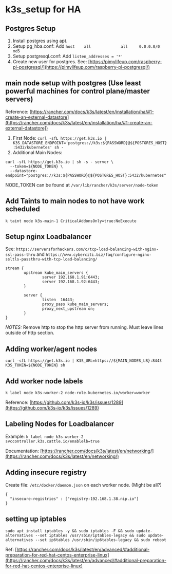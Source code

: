 # k3s_setup for HA

## Postgres Setup

1. Install postgres using apt.
1. Setup pg_hba.conf: Add `host    all             all     0.0.0.0/0       md5`
1. Setup postgresql.conf: Add `listen_addresses = '*'`
1. Create new user for postgres. See: [https://pimylifeup.com/raspberry-pi-postgresql/](https://pimylifeup.com/raspberry-pi-postgresql/)

## main node setup with postgres (Use least powerful machines for control plane/master servers)

Reference: [https://rancher.com/docs/k3s/latest/en/installation/ha/#1-create-an-external-datastore](https://rancher.com/docs/k3s/latest/en/installation/ha/#1-create-an-external-datastore])

1. First Node: `curl -sfL https://get.k3s.io | K3S_DATASTORE_ENDPOINT='postgres://k3s:${PASSWORD}@${POSTGRES_HOST}:5432/kubernetes' sh -`
1. Additional Main Nodes: 

```
curl -sfL https://get.k3s.io | sh -s - server \
  --token=${NODE_TOKEN} \
  --datastore-endpoint="postgres://k3s:${PASSWORD}@${POSTGRES_HOST}:5432/kubernetes"
```

NODE_TOKEN can be found at `/var/lib/rancher/k3s/server/node-token`

## Add Taints to main nodes to not have work scheduled

`k taint node k3s-main-1 CriticalAddonsOnly=true:NoExecute`

## Setup nginx Loadbalancer

See: `https://serversforhackers.com/c/tcp-load-balancing-with-nginx-ssl-pass-thru` and `https://www.cyberciti.biz/faq/configure-nginx-ssltls-passthru-with-tcp-load-balancing/`

```
stream {
        upstream kube_main_servers {
                server 192.168.1.91:6443;
                server 192.168.1.92:6443;
        }

        server {
                listen  16443;
                proxy_pass kube_main_servers;
                proxy_next_upstream on;
        }
}
```

*NOTES:* Remove http to stop the http server from running. Must leave lines outside of http section. 

## Adding worker/agent nodes

`curl -sfL https://get.k3s.io | K3S_URL=https://${MAIN_NODES_LB}:8443 K3S_TOKEN=${NODE_TOKEN} sh`

## Add worker node labels

`k label node k3s-worker-2 node-role.kubernetes.io/worker=worker`

Reference: [https://github.com/k3s-io/k3s/issues/1289](https://github.com/k3s-io/k3s/issues/1289)

## Labeling Nodes for Loadbalancer

Example: `k label node k3s-worker-2 svccontroller.k3s.cattle.io/enablelb=true`

Documentation: [https://rancher.com/docs/k3s/latest/en/networking/](https://rancher.com/docs/k3s/latest/en/networking/)

## Adding insecure registry

Create file:  `/etc/docker/daemon.json` on each worker node. (Might be all?)

```
{
  "insecure-registries" : ["registry-192.168.1.38.nip.io"]
}
```
## setting up iptables
`sudo apt install iptables -y && sudo iptables -F && sudo update-alternatives --set iptables /usr/sbin/iptables-legacy && sudo update-alternatives --set ip6tables /usr/sbin/ip6tables-legacy && sudo reboot` 

Ref: [https://rancher.com/docs/k3s/latest/en/advanced/#additional-preparation-for-red-hat-centos-enterprise-linux](https://rancher.com/docs/k3s/latest/en/advanced/#additional-preparation-for-red-hat-centos-enterprise-linux)





